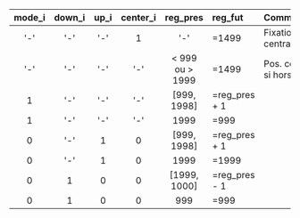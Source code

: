 
| mode_i | down_i | up_i | center_i | reg_pres | reg_fut | Commentaires |
| :----: | :----: | :--: | :------: | :------: | :------ | :----------- |
| '-' | '-' | '-' | 1 | '-' | =1499 | Fixation pos. centrale |
| '-' | '-' | '-' | '-' | < 999 ou > 1999 | =1499 | Pos. centrale si hors limite |
| 1 | '-' | '-' | '-' | [999, 1998] | =reg_pres + 1 | |
| 1 | '-' | '-' | '-' | 1999 | =999 | |
| 0 | '-' | 1 | 0 | [999, 1998] | =reg_pres + 1 | |
| 0 | '-' | 1 | 0 | 1999 | =1999 | |
| 0 | 1 | 0 | 0 | [1999, 1000] | =reg_pres - 1 | |
| 0 | 1 | 0 | 0 | 999 | =999 | |
